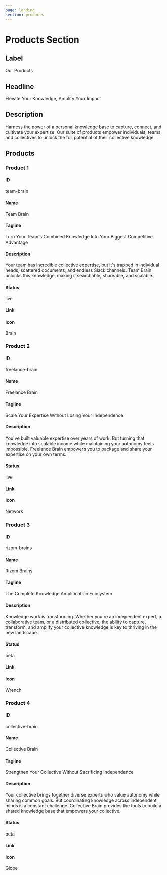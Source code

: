 ```yaml
---
page: landing
section: products
---
```

# Products Section

## Label
Our Products

## Headline
Elevate Your Knowledge, Amplify Your Impact

## Description
Harness the power of a personal knowledge base to capture, connect, and cultivate your expertise. Our suite of products empower individuals, teams, and collectives to unlock the full potential of their collective knowledge.

## Products

### Product 1

#### ID
team-brain

#### Name
Team Brain

#### Tagline
Turn Your Team's Combined Knowledge Into Your Biggest Competitive Advantage

#### Description
Your team has incredible collective expertise, but it's trapped in individual heads, scattered documents, and endless Slack channels. Team Brain unlocks this knowledge, making it searchable, shareable, and scalable.

#### Status
live

#### Link


#### Icon
Brain

### Product 2

#### ID
freelance-brain

#### Name
Freelance Brain

#### Tagline
Scale Your Expertise Without Losing Your Independence

#### Description
You've built valuable expertise over years of work. But turning that knowledge into scalable income while maintaining your autonomy feels impossible. Freelance Brain empowers you to package and share your expertise on your own terms.

#### Status
live

#### Link


#### Icon
Network

### Product 3

#### ID
rizom-brains

#### Name
Rizom Brains

#### Tagline
The Complete Knowledge Amplification Ecosystem

#### Description
Knowledge work is transforming. Whether you're an independent expert, a collaborative team, or a distributed collective, the ability to capture, transform, and amplify your collective knowledge is key to thriving in the new landscape.

#### Status
beta

#### Link


#### Icon
Wrench

### Product 4

#### ID
collective-brain

#### Name
Collective Brain

#### Tagline
Strengthen Your Collective Without Sacrificing Independence

#### Description
Your collective brings together diverse experts who value autonomy while sharing common goals. But coordinating knowledge across independent minds is a constant challenge. Collective Brain provides the tools to build a shared knowledge base that empowers your collective.

#### Status
beta

#### Link


#### Icon
Globe
